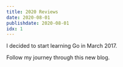 ```yaml
---
title: 2020 Reviews
date: 2020-08-01
publishdate: 2020-08-01
idx: 1
---
```


I decided to start learning Go in March 2017.

Follow my journey through this new blog.
